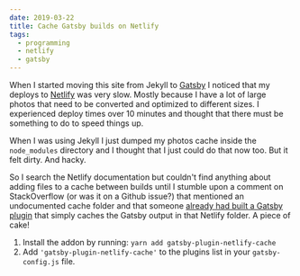 ```yaml
---
date: 2019-03-22
title: Cache Gatsby builds on Netlify
tags:
  - programming
  - netlify
  - gatsby
---
```


When I started moving this site from Jekyll to [Gatsby](https://www.gatsbyjs.org/) I noticed that my deploys to [Netlify](https://www.netlify.com) was very slow. Mostly because I have a lot of large photos that need to be converted and optimized to different sizes. I experienced deploy times over 10 minutes and thought that there must be something to do to speed things up.

When I was using Jekyll I just dumped my photos cache inside the `node_modules` directory and I thought that I just could do that now too. But it felt dirty. And hacky.

So I search the Netlify documentation but couldn't find anything about adding files to a cache between builds until I stumble upon a comment on StackOverflow (or was it on a Github issue?) that mentioned an undocumented cache folder and that someone [already had built a Gatsby plugin](https://www.npmjs.com/package/gatsby-plugin-netlify-cache) that simply caches the Gatsby output in that Netlify folder. A piece of cake!

1. Install the addon by running: `yarn add gatsby-plugin-netlify-cache`
2. Add `'gatsby-plugin-netlify-cache'` to the plugins list in your `gatsby-config.js` file.
